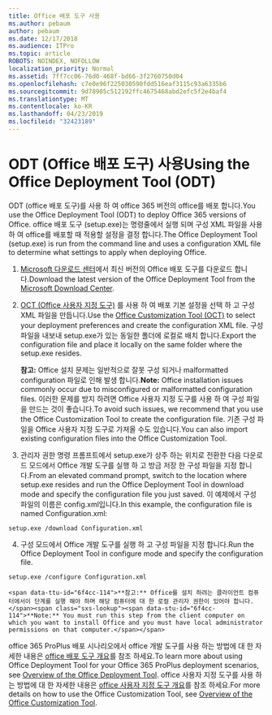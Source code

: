 ```yaml
---
title: Office 배포 도구 사용
ms.author: pebaum
author: pebaum
ms.date: 12/17/2018
ms.audience: ITPro
ms.topic: article
ROBOTS: NOINDEX, NOFOLLOW
localization_priority: Normal
ms.assetid: 7ff7cc06-76d0-468f-bd66-3f2760750d04
ms.openlocfilehash: c7e0e96f225030590fdd516eaf3115c93a6335b6
ms.sourcegitcommit: 9d78905c512192ffc4675468abd2efc5f2e4baf4
ms.translationtype: MT
ms.contentlocale: ko-KR
ms.lasthandoff: 04/23/2019
ms.locfileid: "32423189"
---
```

# <a name="using-the-office-deployment-tool-odt"></a><span data-ttu-id="6f4cc-102">ODT (Office 배포 도구) 사용</span><span class="sxs-lookup"><span data-stu-id="6f4cc-102">Using the Office Deployment Tool (ODT)</span></span>

<span data-ttu-id="6f4cc-103">ODT (office 배포 도구)를 사용 하 여 office 365 버전의 office를 배포 합니다.</span><span class="sxs-lookup"><span data-stu-id="6f4cc-103">You use the Office Deployment Tool (ODT) to deploy Office 365 versions of Office.</span></span> <span data-ttu-id="6f4cc-104">office 배포 도구 (setup.exe)는 명령줄에서 실행 되며 구성 XML 파일을 사용 하 여 office를 배포할 때 적용할 설정을 결정 합니다.</span><span class="sxs-lookup"><span data-stu-id="6f4cc-104">The Office Deployment Tool (setup.exe) is run from the command line and uses a configuration XML file to determine what settings to apply when deploying Office.</span></span>
  
1. <span data-ttu-id="6f4cc-105">[Microsoft 다운로드 센터](http://go.microsoft.com/fwlink/p/?LinkID=626065)에서 최신 버전의 Office 배포 도구를 다운로드 합니다.</span><span class="sxs-lookup"><span data-stu-id="6f4cc-105">Download the latest version of the Office Deployment Tool from the [Microsoft Download Center](http://go.microsoft.com/fwlink/p/?LinkID=626065).</span></span>
    
2. <span data-ttu-id="6f4cc-106">[OCT (Office 사용자 지정 도구)](https://config.office.com) 를 사용 하 여 배포 기본 설정을 선택 하 고 구성 XML 파일을 만듭니다.</span><span class="sxs-lookup"><span data-stu-id="6f4cc-106">Use the [Office Customization Tool (OCT)](https://config.office.com) to select your deployment preferences and create the configuration XML file.</span></span> <span data-ttu-id="6f4cc-107">구성 파일을 내보내 setup.exe가 있는 동일한 폴더에 로컬로 배치 합니다.</span><span class="sxs-lookup"><span data-stu-id="6f4cc-107">Export the configuration file and place it locally on the same folder where the setup.exe resides.</span></span> 
    
    <span data-ttu-id="6f4cc-108">**참고:** Office 설치 문제는 일반적으로 잘못 구성 되거나 malformatted configuration 파일로 인해 발생 합니다.</span><span class="sxs-lookup"><span data-stu-id="6f4cc-108">**Note:** Office installation issues commonly occur due to misconfigured or malformatted configuration files.</span></span> <span data-ttu-id="6f4cc-109">이러한 문제를 방지 하려면 Office 사용자 지정 도구를 사용 하 여 구성 파일을 만드는 것이 좋습니다.</span><span class="sxs-lookup"><span data-stu-id="6f4cc-109">To avoid such issues, we recommend that you use the Office Customization Tool to create the configuration file.</span></span> <span data-ttu-id="6f4cc-110">기존 구성 파일을 Office 사용자 지정 도구로 가져올 수도 있습니다.</span><span class="sxs-lookup"><span data-stu-id="6f4cc-110">You can also import existing configuration files into the Office Customization Tool.</span></span> 
    
3. <span data-ttu-id="6f4cc-111">관리자 권한 명령 프롬프트에서 setup.exe가 상주 하는 위치로 전환한 다음 다운로드 모드에서 Office 개발 도구를 실행 하 고 방금 저장 한 구성 파일을 지정 합니다.</span><span class="sxs-lookup"><span data-stu-id="6f4cc-111">From an elevated command prompt, switch to the location where setup.exe resides and run the Office Deployment Tool in download mode and specify the configuration file you just saved.</span></span> <span data-ttu-id="6f4cc-112">이 예제에서 구성 파일의 이름은 config.xml입니다.</span><span class="sxs-lookup"><span data-stu-id="6f4cc-112">In this example, the configuration file is named Configuration.xml:</span></span>
    
  ```
  setup.exe /download Configuration.xml  
  ```

4. <span data-ttu-id="6f4cc-113">구성 모드에서 Office 개발 도구를 실행 하 고 구성 파일을 지정 합니다.</span><span class="sxs-lookup"><span data-stu-id="6f4cc-113">Run the Office Deployment Tool in configure mode and specify the configuration file.</span></span>
    
  ```
  setup.exe /configure Configuration.xml
  ```

    <span data-ttu-id="6f4cc-114">**참고:** Office를 설치 하려는 클라이언트 컴퓨터에서이 단계를 실행 해야 하며 해당 컴퓨터에 대 한 로컬 관리자 권한이 있어야 합니다.</span><span class="sxs-lookup"><span data-stu-id="6f4cc-114">**Note:** You must run this step from the client computer on which you want to install Office and you must have local administrator permissions on that computer.</span></span> 
    
<span data-ttu-id="6f4cc-115">office 365 ProPlus 배포 시나리오에서 office 개발 도구를 사용 하는 방법에 대 한 자세한 내용은 [office 배포 도구 개요](https://docs.microsoft.com/deployoffice/overview-of-the-office-2016-deployment-tool)를 참조 하세요.</span><span class="sxs-lookup"><span data-stu-id="6f4cc-115">To learn more about using Office Deployment Tool for your Office 365 ProPlus deployment scenarios, see [Overview of the Office Deployment Tool](https://docs.microsoft.com/deployoffice/overview-of-the-office-2016-deployment-tool).</span></span> <span data-ttu-id="6f4cc-116">office 사용자 지정 도구를 사용 하는 방법에 대 한 자세한 내용은 [office 사용자 지정 도구 개요](https://docs.microsoft.com/DeployOffice/overview-of-the-office-customization-tool-for-click-to-run)를 참조 하세요.</span><span class="sxs-lookup"><span data-stu-id="6f4cc-116">For more details on how to use the Office Customization Tool, see [Overview of the Office Customization Tool](https://docs.microsoft.com/DeployOffice/overview-of-the-office-customization-tool-for-click-to-run).</span></span>
  


